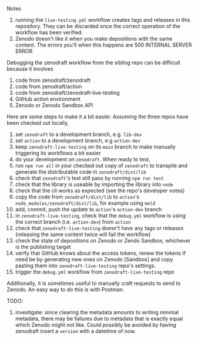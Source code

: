 Notes

1. running the `live-testing.yml` workflow creates tags and releases in this repository. They can be discarded once the correct operation of the workflow has been verified.
1. Zenodo doesn't like it when you make depositions with the same content. The errors you'll when this happens are 500 INTERNAL SERVER ERROR


Debugging the zenodraft workflow from the sibling repo can be difficult because it involves
1. code from zenodraft/zenodraft
1. code from zenodraft/action
1. code from zenodraft/zenodraft-live-testing
1. GitHub action environment
1. Zenodo or Zenodo Sandbox API

Here are some steps to make it a bit easier. Assuming the three repos have been checked out locally,

1. set `zenodraft` to a development branch, e.g. `lib-dev`
1. set `action` to a development branch, e.g `action-dev`
1. keep `zenodraft-live-testing` on its `main` branch to make manually triggering its workflows a bit easier
1. do your development on `zenodraft`. When ready to test,
1. run `npm run all` in your checked out copy of `zenodraft` to transpile and generate the distributable code in `zenodraft/dist/lib`
1. check that `zenodraft`'s test still pass by running `npm run test`
1. check that the library is useable by importing the library into `node`
1. check that the cli works as expected (see the repo's developer notes)
1. copy the code from `zenodraft/dist/lib` to `action`'s `node_modules/zenodraft/dist/lib`, for example using `meld`
1. add, commit, push the update to `action`'s `action-dev` branch
1. in `zenodraft-live-testing`, check that the `debug.yml` workflow is using the correct branch (i.e. `action-dev`) from `action`
1. check that `zenodraft-live-testing` doesn't have any tags or releases (releasing the same content twice will fail the workflow)
1. check the state of depositions on Zenodo or Zendo Sandbox, whichever is the publishing target
1. verify that GitHub knows about the access tokens, renew the tokens if need be by generating new ones on Zenodo [Sandbox] and copy pasting them into `zenodraft-live-testing` repo's settings.
1. trigger the `debug.yml` workflow from `zenodraft-live-testing` repo

Additionally, it is sometimes useful to manually craft requests to send to Zenodo. An easy way to do this is with Postman.

TODO:

1. investigate: since clearing the metadata amounts to writing minimal metadata, there may be failures due to metadata that is exactly equal which Zenodo might not like. Could possibly be avoided by having zenodraft insert a `version` with a datetime of now.
